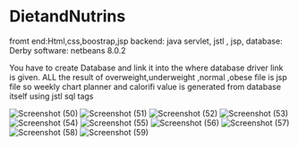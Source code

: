 # DietandNutrins
fromt end:Html,css,boostrap,jsp
backend: java servlet, jstl , jsp,
database: Derby
software: netbeans 8.0.2

You have to create Database and link it into the where database driver link is given.
ALL the result of overweight,underweight ,normal ,obese file is jsp file so  weekly chart planner and calorifi value is generated from database itself using jstl sql tags

![Screenshot (50)](https://github.com/Mohinidave/DietandNutrins/assets/105622014/08ad32fb-24e8-4d15-84ae-0b78c9f21172)
![Screenshot (51)](https://github.com/Mohinidave/DietandNutrins/assets/105622014/eb57563a-94a9-4abe-a735-7ed3ff9dddd2)
![Screenshot (52)](https://github.com/Mohinidave/DietandNutrins/assets/105622014/6c2bf2dc-04fe-4517-8fe1-9b4f0fdc195d)
![Screenshot (53)](https://github.com/Mohinidave/DietandNutrins/assets/105622014/87abe163-7aab-4b43-ac17-d497265e6333)
![Screenshot (54)](https://github.com/Mohinidave/DietandNutrins/assets/105622014/e02d6125-bb39-48ab-9642-15faebf5f636)
![Screenshot (55)](https://github.com/Mohinidave/DietandNutrins/assets/105622014/8b25353a-6c63-41ce-9926-ce0af51e4eb0)
![Screenshot (56)](https://github.com/Mohinidave/DietandNutrins/assets/105622014/0836831d-fce0-47ae-97cc-05afaef0c1ef)
![Screenshot (57)](https://github.com/Mohinidave/DietandNutrins/assets/105622014/31756ed1-0a8d-4ce4-b4fd-a29a370c3d13)
![Screenshot (58)](https://github.com/Mohinidave/DietandNutrins/assets/105622014/d8d2a8a2-8e9e-4eac-96f5-98deeb460e97)
![Screenshot (59)](https://github.com/Mohinidave/DietandNutrins/assets/105622014/376e3488-21f2-4810-a170-bdc0bb0caf11)
